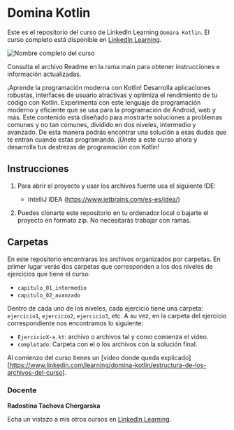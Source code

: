 # Domina Kotlin

Este es el repositorio del curso de LinkedIn Learning `Domina Kotlin`. El curso completo está disponible en [LinkedIn Learning][lil-course-url].

![Nombre completo del curso][lil-thumbnail-url]

Consulta el archivo Readme en la rama main para obtener instrucciones e información actualizadas.

¡Aprende la programación moderna con Kotlin! Desarrolla aplicaciones robustas, interfaces de usuario atractivas y optimiza el rendimiento de tu código con Kotlin. Experimenta con este lenguaje de programación moderno y eficiente que se usa para la programación de Android, web y más. Este contenido está diseñado para mostrarte soluciones a problemas comunes y no tan comunes, dividido en dos niveles, intermedio y avanzado. De esta manera podrás encontrar una solución a esas dudas que te entran cuando estas programando. ¡Únete a este curso ahora y desarrolla tus destrezas de programación con Kotlin!

## Instrucciones

1) Para abrir el proyecto y usar los archivos fuente usa el siguiente IDE:
   * IntelliJ IDEA (https://www.jetbrains.com/es-es/idea/)

2) Puedes clonarte este repositorio en tu ordenador local o bajarte el proyecto en formato zip. No necesitarás trabajar con ramas. 


## Carpetas

En este repositorio encontraras los archivos organizados por carpetas. En primer lugar verás dos carpetas que corresponden a los dos niveles de ejercicios que tiene el curso:
   - `capitulo_01_intermedio`
   - `capitulo_02_avanzado`

Dentro de cada uno de los niveles, cada ejercicio tiene una carpeta: `ejercicio1`, `ejercicio2`, `ejercicio3`, etc.
A su vez, en la carpeta del ejercicio correspondiente nos encontramos lo siguiente:

   - `EjercicioX-a.kt`: archivo o archivos tal y como comienza el video. 
   - `completado`: Carpeta con el o los archivos con la solución final.

Al comienzo del curso tienes un [video donde queda explicado][https://www.linkedin.com/learning/domina-kotlin/estructura-de-los-archivos-del-curso].



### Docente

**Radostina Tachova Chergarska**

Echa un vistazo a mis otros cursos en [LinkedIn Learning](https://www.linkedin.com/learning/instructors/radostina-tachova-chergarska).

[0]: # (Replace these placeholder URLs with actual course URLs)
[lil-course-url]: https://www.linkedin.com/learning/domina-kotlin
[lil-thumbnail-url]: https://media.licdn.com/dms/image/D560DAQGZ925MwkL4rA/learning-public-crop_675_1200/0/1681979549525?e=2147483647&v=beta&t=AgXIi4-m92-QbdFzQLRAqbtGipaUTnN5XfilUuCSa1c

[1]: # (End of ES-Instruction ###############################################################################################)
